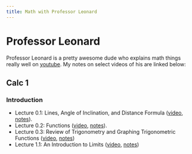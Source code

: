 ```yaml
---
title: Math with Professor Leonard
---
```


# Professor Leonard

Professor Leonard is a pretty awesome dude who explains math things really well on
[youtube](https://www.youtube.com/@ProfessorLeonard). My notes on select videos of his are
linked below:

## Calc 1

### Introduction

* Lecture 0.1: Lines, Angle of Inclination, and Distance Formula
    ([video](https://www.youtube.com/watch?v=fYyARMqiaag&list=PLF797E961509B4EB5),
    [notes](0.1_lines/lines.pdf)).
* Lecture 0.2: Functions
    ([video](https://www.youtube.com/watch?v=1EGFSefe5II&list=PLF797E961509B4EB5&index=2),
    [notes](0.2_functions/functions.pdf)).
* Lecture 0.3: Review of Trigonometry and Graphing Trigonometric Functions
    ([video](https://www.youtube.com/watch?v=SzLF-wLZF_I&list=PLF797E961509B4EB5&index=3),
    [notes](0.3_trig-graphing/trig-graphing.pdf))
* Lecture 1.1: An Introduction to Limits
    ([video](https://www.youtube.com/watch?v=54_XRjHhZzI), [notes](1.1_limits/limits.pdf))
